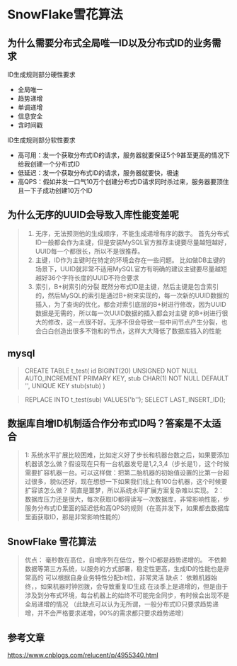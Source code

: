 # SnowFlake雪花算法


## 为什么需要分布式全局唯一ID以及分布式ID的业务需求

ID生成规则部分硬性要求
 - 全局唯一
 - 趋势递增
 - 单调递增
 - 信息安全
 - 含时间戳
 
ID生成规则部分软性要求
- 高可用：发一个获取分布式ID的请求，服务器就要保证5个9甚至更高的情况下给我创建一个分布式ID
- 低延迟：发一个获取分布式ID的请求，服务器就要快，极速
- 高QPS：假如并发一口气10万个创建分布式ID请求同时杀过来，服务器要顶住且一下子成功创建10万个ID


## 为什么无序的UUID会导致入库性能变差呢
> 1. 无序，无法预测他的生成顺序，不能生成递增有序的数字。
  首先分布式ID一般都会作为主键，但是安装MySQL官方推荐主键要尽量越短越好，UUID每一个都很长，所以不是很推荐。
> 2. 主键，ID作为主键时在特定的环境会存在一些问题。
  比如做DB主键的场景下，UUID就非常不适用MySQL官方有明确的建议主键要尽量越短越好36个字符长度的UUID不符合要求
> 3. 索引，B+树索引的分裂
  既然分布式ID是主键，然后主键是包含索引的，然后MySQL的索引是通过B+树来实现的，每一次新的UUID数据的插入，为了查询的优化，都会对索引底层的B+树进行修改，因为UUID数据是无需的，所以每一次UUID数据的插入都会对主键
  的B+树进行很大的修改，这一点很不好。无序不但会导致一些中间节点产生分裂，也会白白创造出很多不饱和的节点，这样大大降低了数据库插入的性能
  
>
## mysql
> CREATE TABLE t_test(
   id BIGINT(20) UNSIGNED NOT NULL AUTO_INCREMENT PRIMARY KEY,
   stub CHAR(1) NOT NULL DEFAULT '',
   UNIQUE KEY stub(stub)
)

> REPLACE INTO t_test(sub) VALUES('b'');
  SELECT LAST_INSERT_ID();

## 数据库自增ID机制适合作分布式ID吗？答案是不太适合
> 1: 系统水平扩展比较困难，比如定义好了步长和机器台数之后，如果要添加机器该怎么做？假设现在只有一台机器发号是1,2,3,4（步长是1），这个时候需要扩容机器一台。可以这样做：把第二胎机器的初始值设置的比第一台超过很多，貌似还好，现在想想一下如果我们线上有100台机器，这个时候要扩容该怎么做？
  简直是噩梦，所以系统水平扩展方案复杂难以实现。
> 2：数据库压力还是很大，每次获取ID都得读写一次数据库，非常影响性能，步服务分布式ID里面的延迟低和高QPS的规则（在高并发下，如果都去数据库里面获取ID，那是非常影响性能的）


## SnowFlake 雪花算法
> 优点： 
     毫秒数在高位，自增序列在低位，整个ID都是趋势递增的。
     不依赖数据等第三方系统，以服务的方式部署，稳定性更高，生成ID的性能也是非常高的
     可以根据自身业务特性分配bit位，非常灵活
> 缺点：
     依赖机器始终，，如果机器时钟回拨，会导致重复ID生成
     在淡季上是递增的，但是由于涉及到分布式环境，每台机器上的始终不可能完全同步，有时候会出现不是全局递增的情况
     （此缺点可以认为无所谓，一般分布式ID只要求趋势递增，并不会严格要求递增，90%的需求都只要求趋势递增）


## 参考文章
https://www.cnblogs.com/relucent/p/4955340.html